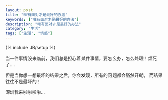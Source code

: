 ```yaml
---
layout: post
title: "唯有面对才是最好的办法"
keywords: ["唯有面对才是最好的办法"]
description: "唯有面对才是最好的办法"
category: "生活"
tags: ["生活", "情感"]
---
```

{% include JB/setup %}

当一件事情没来临前，我们总是担心着某件事情，要怎么办，怎么处理！烦死了....

但是当你想一想最坏的结果之后，你会发现，所有的问题都会豁然开朗，
而结果往往不是最坏的！

深圳我来啦啦啦啦...